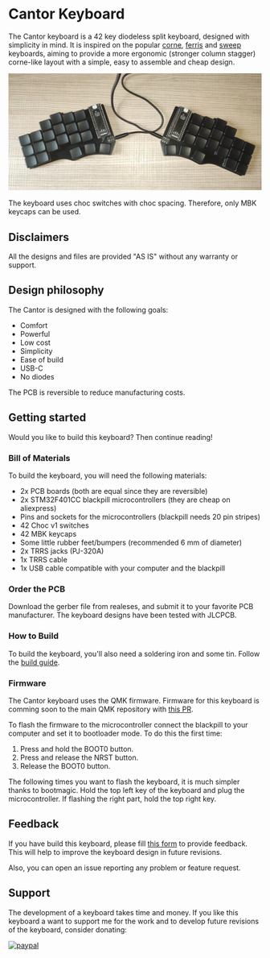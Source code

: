 # Cantor Keyboard
The Cantor keyboard is a 42 key diodeless split keyboard, designed with simplicity in mind. It is inspired on the popular [corne](https://github.com/foostan/crkbd), [ferris](https://github.com/pierrechevalier83/ferris) and [sweep](https://github.com/davidphilipbarr/Sweep) keyboards, aiming to provide a more ergonomic (stronger column stagger) corne-like layout with a simple, easy to assemble and cheap design.

![Cantor Keyboard](assets/cantor_keyboard.jpg)

The keyboard uses choc switches with choc spacing. Therefore, only MBK keycaps can be used.

## Disclaimers

All the designs and files are provided "AS IS" without any warranty or support.

## Design philosophy

The Cantor is designed with the following goals:

- Comfort
- Powerful
- Low cost
- Simplicity
- Ease of build
- USB-C
- No diodes

The PCB is reversible to reduce manufacturing costs.

## Getting started

Would you like to build this keyboard? Then continue reading!

### Bill of Materials

To build the keyboard, you will need the following materials:

- 2x PCB boards (both are equal since they are reversible)
- 2x STM32F401CC blackpill microcontrollers (they are cheap on aliexpress)
- Pins and sockets for the microcontrollers (blackpill needs 20 pin stripes)
- 42 Choc v1 switches
- 42 MBK keycaps
- Some little rubber feet/bumpers (recommended 6 mm of diameter)
- 2x TRRS jacks (PJ-320A)
- 1x TRRS cable
- 1x USB cable compatible with your computer and the blackpill

### Order the PCB

Download the gerber file from realeses, and submit it to your favorite PCB manufacturer. The keyboard designs have been tested with JLCPCB.

### How to Build

To build the keyboard, you'll also need a soldering iron and some tin. Follow the [build guide](doc/build_guide.md).

### Firmware

The Cantor keyboard uses the QMK firmware. Firmware for this keyboard is comming soon to the main QMK repository with [this PR](https://github.com/qmk/qmk_firmware/pull/16552).

To flash the firmware to the microcontroller connect the blackpill to your computer and set it to bootloader mode. To do this the first time:

1. Press and hold the BOOT0 button.
2. Press and release the NRST button.
3. Release the BOOT0 button.

The following times you want to flash the keyboard, it is much simpler thanks to bootmagic. Hold the top left key of the keyboard and plug the microcontroller. If flashing the right part, hold the top right key.

## Feedback

If you have build this keyboard, please fill [this form](https://forms.gle/nfJCsei5hyHbjaHn9) to provide feedback. This will help to improve the keyboard design in future revisions.

Also, you can open an issue reporting any problem or feature request.

## Support

The development of a keyboard takes time and money. If you like this keyboard a want to support me for the work and to develop future revisions of the keyboard, consider donating:

[![paypal](https://www.paypalobjects.com/en_US/i/btn/btn_donate_SM.gif)](https://www.paypal.com/donate/?hosted_button_id=ZKKE68MCBQ9P6)
